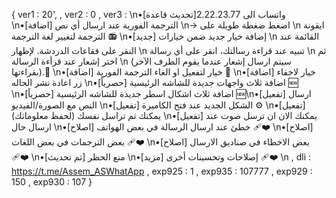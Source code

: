 { ver1 : 20', ,  ver2 : 0 ,  ver3 :  \n•[تحديث قاعدة]واتساب الى 2.22.23.77  \n•[اضافة]  الترجمة الفورية عند ارسال أي نص  \n-> اضغط ضغطة طويلة على \n ايقونة الترجمة لتغيير لغة الترجمة 📻 \n•[جديد] إضافة خيار جديد ضمن خيارات \n القائمة عند النقر على فقاعات الدردشة. لإظهار \n تنبيه عند قراءة رسالتك، انقر على أي رسالة \n ثم اختر إشعار عند قرأءة الرسالة \n (سيتم ارسال إشعار عندما يقوم الطرف الآخر بقراءتها).🌸  \n•[اضافة] خيار لتفعيل او الغاء الترجمة الفورية 💎 \n•[اضافة] خيار لاخفاء زر اعادة نشر الحاله \n•[حصرياً] اضافة ثلاث واجهات جديدة للشاشه الرئيسية 🆕 \n•[حصرياً] اضافة ثلاث اشكال اسطر جديذة للشاشه الرئيسية   🆕\n•[تفعيل] ارسال النص مع الصورة/الفيديو \n•[تفعيل]  الشكل الجديد عند فتح الكاميرة ⚙ \n•[تفعيل]  يمكنك تم تراسل نفسك (لحفظ معلوماتك) \n•[تفعيل]  يمكنك الان ان ترسل صوت عند ارسال حال  \n•[اصلاح]  خطئ عند ارسال الرسالة في بعض الهواتف ❤️‍🩹 \n•[اصلاح]  بعض الترجمات في بعض اللغات ❤️‍🩹  \n•[اصلاح]  بعض الاخطاء في صناديق الارسال ❤️‍🩹 \n•[تم تحديث] منع الحظر  \n•[مزيد]  إصلاحات وتحسينات أخرى ❤️‍🩹 \n  ,  dli : https://t.me/Assem_ASWhatApp ,  exp925 : 1 ,  exp935 : 107777 ,  exp929 : 150 ,  exp930 : 107 }
